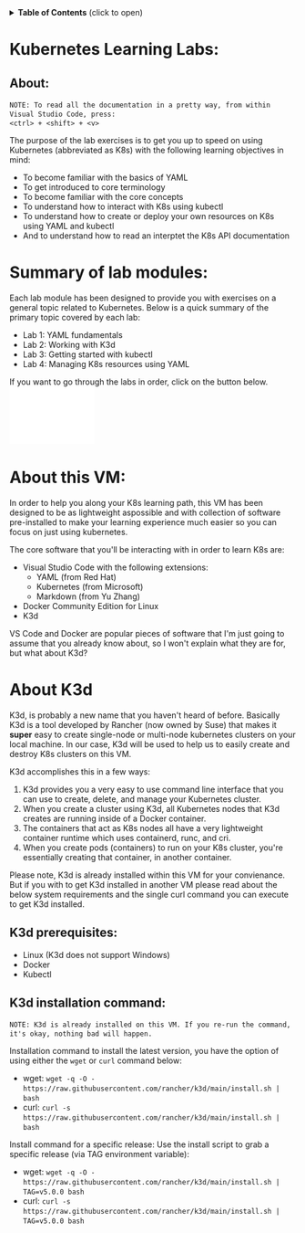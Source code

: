 

<details>
<summary><b>Table of Contents</b> (click to open)</summary>
<!-- MarkdownTOC -->

- [Kubernetes Learning Labs:](#kubernetes-learning-labs)
  - [About:](#about)
- [Summary of lab modules:](#summary-of-lab-modules)
- [About this VM:](#about-this-vm)
- [About K3d](#about-k3d)
  - [K3d prerequisites:](#k3d-prerequisites)
  - [K3d installation command:](#k3d-installation-command)

<!-- /MarkdownTOC -->
</details>

# Kubernetes Learning Labs:

About:
---
    NOTE: To read all the documentation in a pretty way, from within Visual Studio Code, press: 
    <ctrl> + <shift> + <v>

The purpose of the lab exercises is to get you up to speed on using Kubernetes (abbreviated as K8s) with the following learning objectives in mind:
- To become familiar with the basics of YAML
- To get introduced to core terminology
- To become familiar with the core concepts
- To understand how to interact with K8s using kubectl
- To understand how to create or deploy your own resources on K8s using YAML and kubectl
- And to understand how to read an interptet the K8s API documentation

# Summary of lab modules:
Each lab module has been designed to provide you with exercises on a general topic related to Kubernetes. Below is a quick summary of the primary topic covered by each lab:
  - Lab 1: YAML fundamentals
  - Lab 2: Working with K3d
  - Lab 3: Getting started with kubectl
  - Lab 4: Managing K8s resources using YAML

If you want to go through the labs in order, click on the button below.
<a href="./lab1/README.md">
  <img src="resources/btn_StartLab1.svg" width="150" height="100" alt="Start Lab 1">
</a>

# About this VM:
In order to help you along your K8s learning path, this VM has been designed to be as lightweight aspossible and with collection of software pre-installed to make your learning experience much easier so you can focus on just using kubernetes.

The core software that you'll be interacting with in order to learn K8s are:
- Visual Studio Code with the following extensions:
  - YAML (from Red Hat)
  - Kubernetes (from Microsoft)
  - Markdown (from Yu Zhang)
- Docker Community Edition for Linux
- K3d

VS Code and Docker are popular pieces of software that I'm just going to assume that you already know about, so I won't explain what they are for, but what about K3d?

# About K3d
K3d, is probably a new name that you haven't heard of before. Basically K3d is a tool developed by Rancher (now owned by Suse) that makes it **super** easy to create single-node or multi-node kubernetes clusters on your local machine. In our case, K3d will be used to help us to easily create and destroy K8s clusters on this VM.

K3d accomplishes this in a few ways:
  1. K3d provides you a very easy to use command line interface that you can use to create, delete, and manage your Kubernetes cluster.
  2. When you create a cluster using K3d, all Kubernetes nodes that K3d creates are running inside of a Docker container.
  3. The containers that act as K8s nodes all have a very lightweight container runtime which uses containerd, runc, and cri.
  4. When you create pods (containers) to run on your K8s cluster, you're essentially creating that container, in another container.

Please note, K3d is already installed within this VM for your convienance. But if you with to get K3d installed in another VM please read about the below system requirements and the single curl command you can execute to get K3d installed.
## K3d prerequisites:
  - Linux (K3d does not support Windows)
  - Docker
  - Kubectl
## K3d installation command:
    NOTE: K3d is already installed on this VM. If you re-run the command, it's okay, nothing bad will happen.
Installation command to install the latest version, you have the option of using either the `wget` or `curl` command below:
  - wget: `wget -q -O - https://raw.githubusercontent.com/rancher/k3d/main/install.sh | bash`
  - curl: `curl -s https://raw.githubusercontent.com/rancher/k3d/main/install.sh | bash`

Install command for a specific release:
Use the install script to grab a specific release (via TAG environment variable):

  - wget: `wget -q -O - https://raw.githubusercontent.com/rancher/k3d/main/install.sh | TAG=v5.0.0 bash`
  - curl: `curl -s https://raw.githubusercontent.com/rancher/k3d/main/install.sh | TAG=v5.0.0 bash`